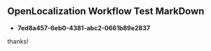 ## OpenLocalization Workflow Test MarkDown
* **7ed8a457-6eb0-4381-abc2-0661b89e2837**
 
thanks!

<!--HONumber=Nov16_HO1-->


